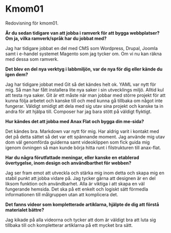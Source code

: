 Kmom01
===============================

Redovisning för kmom01.

**Är du sedan tidigare van att jobba i ramverk för att bygga webbplatser? Om ja, vilka ramverk/språk har du jobbat med?**

Jag har tidigare jobbat en del med CMS som Wordpress, Drupal, Joomla samt i e-handel systemet Magento som jag tycker om. Om vi nu kan räkna med dessa som ramverk.

**Det blev en del nya verktyg i labbmiljön, var de nya för dig eller kände du igen dem?**

Jag har tidigare jobbat med Git så det kändes helt ok. YAML var nytt för mig. Så man har fått installera lite nya saker i sin utvecklings miljö. Alltid kul att testa nya saker. Git är ett måste när man jobbar med större projekt för att kunna följa arbetet och kanske till och med kunna gå tillbaka om något inte fungerar. Väldigt smidigt att dela med sig utav sina projekt och kanske ta in andra för att hjälpa till. Composer har jag bara stött på väldigt flyktigt.

**Hur kändes det att jobba med Anax Flat och bygga din me-sida?**

Det kändes bra. Markdown var nytt för mig. Har aldrig varit i kontakt med det på detta sättet så det var ett spännande moment. Jag använde mig utav dom väl genomförda guiderna samt videoklippen som fick guida mig igenom övningen så man kunde börja hitta runt i filstrukturen till anax-flat.

**Har du några förutfattade meningar, eller kanske en etablerad övertygelse, inom design och användbarthet för webben?**

Jag ser fram emot att utveckla och stärka mig inom detta och skapa mig en stabil punkt att jobba vidare på. Jag tycker gärna att designen är en del liksom funktion och användbarhet. Alla är viktiga i att skapa en väl fungerande hemsida. Det ska på ett enkelt och logiskt sätt förmedla informationen till målgruppen utan att komplicera det.

**Det fanns videor som kompletterade artiklarna, hjälpte de dig att förstå materialet bättre?**

Jag kikade på alla videorna och tycker att dom är väldigt bra att luta sig tillbaka till och kompletterar artiklarna på ett mycket bra sätt.
